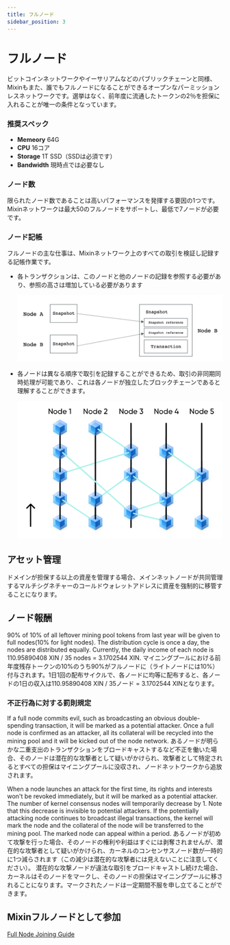 ```yaml
---
title: フルノード
sidebar_position: 3
---
```


# フルノード
ビットコインネットワークやイーサリアムなどのパブリックチェーンと同様、Mixinもまた、誰でもフルノードになることができるオープンなパーミッションレスネットワークです。選挙はなく、前年度に流通したトークンの2％を担保に入れることが唯一の条件となっています。

### 推奨スペック
- __Memeory__ 64G
- __CPU__ 16コア
- __Storage__ 1T SSD（SSDは必須です）
- __Bandwidth__ 現時点では必要なし

### ノード数
限られたノード数であることは高いパフォーマンスを発揮する要因の1つです。Mixinネットワークは最大50のフルノードをサポートし、最低で7ノードが必要です。

  ### ノード記帳
  フルノードの主な仕事は、Mixinネットワーク上のすべての取引を検証し記録する記帳作業です。

- 各トランザクションは、このノードと他のノードの記録を参照する必要があり、参照の高さは増加している必要があります

  ![Trasanction Reference](./full-node-transaction.png)

- 各ノードは異なる順序で取引を記録することができるため、取引の非同期同時処理が可能であり、これは各ノードが独立したブロックチェーンであると理解することができます。

  ![DAG](./full-node-dag.png)

## アセット管理
ドメインが担保する以上の資産を管理する場合、メインネットノードが共同管理するマルチシグネチャーのコールドウォレットアドレスに資産を強制的に移管することになります。

## ノード報酬
90% of 10% of all leftover mining pool tokens from last year will be given to full nodes(10% for light nodes). The distribution cycle is once a day, the nodes are distributed equally. Currently, the daily income of each node is 110.95890408 XIN / 35 nodes = 3.1702544 XIN.
マイニングプールにおける前年度残存トークンの10%のうち90%がフルノードに（ライトノードには10%）付与されます。1日1回の配布サイクルで、各ノードに均等に配布すると、各ノードの1日の収入は110.95890408 XIN / 35ノード = 3.1702544 XINとなります。

### 不正行為に対する罰則規定
If a full node commits evil, such as broadcasting an obvious double-spending transaction, it will be marked as a potential attacker. Once a full node is confirmed as an attacker, all its collateral will be recycled into the mining pool and it will be kicked out of the node network.
あるノードが明らかな二重支出のトランザクションをブロードキャストするなど不正を働いた場合、そのノードは潜在的な攻撃者として疑いがかけられ、攻撃者として特定されるとすべての担保はマイニングプールに没収され、ノードネットワークから追放されます。

When a node launches an attack for the first time, its rights and interests won't be revoked immediately, but it will be marked as a potential attacker. The number of kernel consensus nodes will temporarily decrease by 1. Note that this decrease is invisible to potential attackers. If the potentially attacking node continues to broadcast illegal transactions, the kernel will mark the node and the collateral of the node will be transferred to the mining pool. The marked node can appeal within a period.
あるノードが初めて攻撃を行った場合、そのノードの権利や利益はすぐには剥奪されませんが、潜在的な攻撃者として疑いがかけられ、カーネルのコンセンサスノード数が一時的に1つ減らされます（この減少は潜在的な攻撃者には見えないことに注意してください）。 潜在的な攻撃ノードが違法な取引をブロードキャストし続けた場合、カーネルはそのノードをマークし、そのノードの担保はマイニングプールに移されることになります。マークされたノードは一定期間不服を申し立てることができます。

## Mixinフルノードとして参加

[Full Node Joining Guide](../tutorials/full-node-join)
